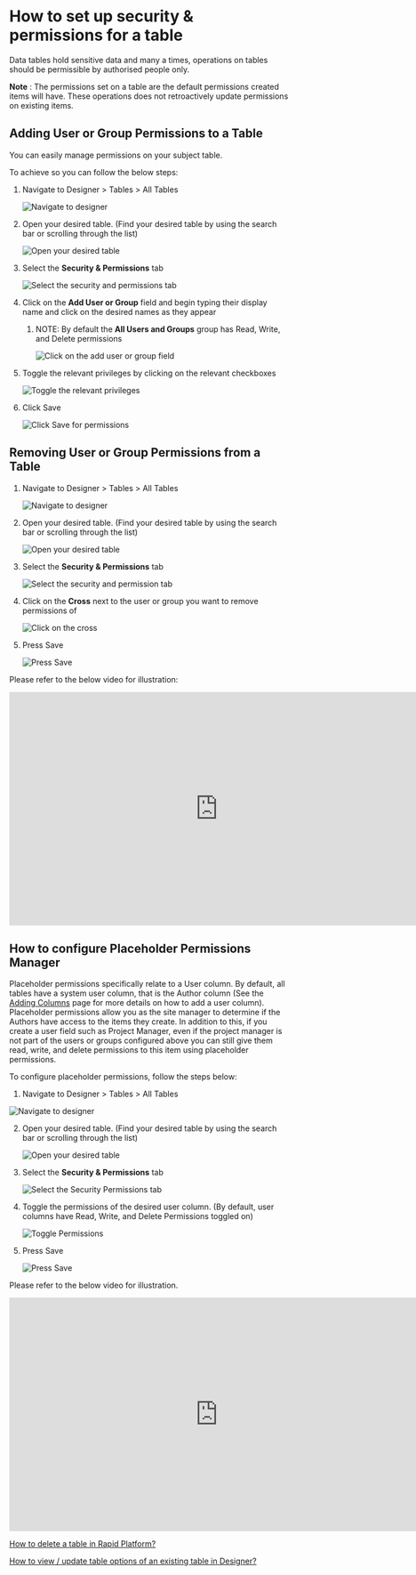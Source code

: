 # How to set up security & permissions for a table

Data tables hold sensitive data and many a times, operations on tables should be permissible by authorised people only.

**Note** : The permissions set on a table are the default permissions created items will have. These operations does not retroactively update permissions on existing items.

## Adding User or Group Permissions to a Table

You can easily manage permissions on your subject table.

To achieve so you can follow the below steps:

1. Navigate to Designer &gt; Tables &gt; All Tables  

    ![Navigate to designer](NaviagetToDesigner.png)

2. Open your desired table. (Find your desired table by using the search bar or scrolling through the list)  

    ![Open your desired table](../../OpenYourDesiredTable.png)

3. Select the **Security &amp; Permissions** tab  

    ![Select the security and permissions tab](SelectTheSecurityAndPermissionsTab.png)

4. Click on the **Add User or Group** field and begin typing their display name and click on the desired names as they appear 
    1. NOTE: By default the **All Users and Groups** group has Read, Write, and Delete permissions  

        ![Click on the add user or group field](ClickOnTheAddUserOrGroupField.png)

5. Toggle the relevant privileges by clicking on the relevant checkboxes  

   ![Toggle the relevant privileges](ToggleTheRelevantPrivileges.png)

6. Click Save   

    ![Click Save for permissions](ClickSaveForPermissions.png)

## Removing User or Group Permissions from a Table

1. Navigate to Designer &gt; Tables &gt; All Tables

    ![Navigate to designer](NaviagetToDesigner.png)

2. Open your desired table. (Find your desired table by using the search bar or scrolling through the list)  

    ![Open your desired table](../../OpenYourDesiredTable.png)

3. Select the **Security &amp; Permissions** tab  

    ![Select the security and permission tab](SelectTheSecurityAndPermissionsTab.png)

4. Click on the **Cross** next to the user or group you want to remove permissions of  

   ![Click on the cross](ClickTheCorssNextToTheUserOrGroup.png)

5. Press Save  

    ![Press Save](PressSaveForThePermissions.png)

Please refer to the below video for illustration:

<iframe allowfullscreen="allowfullscreen" frameborder="0" height="420" src="https://www.youtube.com/embed/HUrlNfeeglU?si=ip6Sj52s3q8WI-lF" title="YouTube video player" width="750"></iframe>

## How to configure Placeholder Permissions Manager

Placeholder permissions specifically relate to a User column. By default, all tables have a system user column, that is the Author column (See the [Adding Columns](../how-to-add-columns-to-a-data-table/how-to-add-columns-to-a-data-table.md) page for more details on how to add a user column). Placeholder permissions allow you as the site manager to determine if the Authors have access to the items they create. In addition to this, if you create a user field such as Project Manager, even if the project manager is not part of the users or groups configured above you can still give them read, write, and delete permissions to this item using placeholder permissions.

To configure placeholder permissions, follow the steps below:

1. Navigate to Designer &gt; Tables &gt; All Tables  

  ![Navigate to designer](NaviagetToDesigner.png)

2. Open your desired table. (Find your desired table by using the search bar or scrolling through the list)  

    ![Open your desired table](../../OpenYourDesiredTable.png) 

3. Select the **Security &amp; Permissions** tab  

    ![Select the Security Permissions tab](SelectTheSecurityAndPermissionsTab.png)

4. Toggle the permissions of the desired user column. (By default, user columns have Read, Write, and Delete Permissions toggled on) 

    ![Toggle Permissions](TogglePermissionsYouWant.png) 

5. Press Save  

    ![Press Save](PressSaveForThePermissions.png)

Please refer to the below video for illustration.

<iframe allowfullscreen="allowfullscreen" frameborder="0" height="420" src="https://www.youtube.com/embed/OAfwwdwb0Es?si=BSzK7rBkQtoiHZ7M" title="YouTube video player" width="750"></iframe>

[How to delete a table in Rapid Platform?](../how-to-edit-delete-a-column-from-a-table/how-to-edit-delete-a-column-from-a-table.md "How to delete a table in Rapid Platform?")

[How to view / update table options of an existing table in Designer?](../how-to-view-update-table-options-of-an-existing-table-in-designer/how-to-view-update-table-options-of-an-existing-table-in-designer.md "How to view / update table options of an existing table in Designer?")

